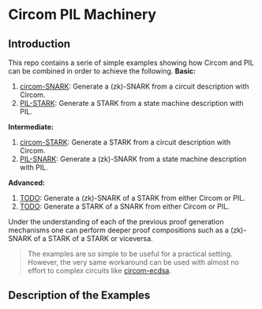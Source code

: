 # Circom PIL Machinery

## Introduction

This repo contains a serie of simple examples showing how Circom and PIL can be combined in order to achieve the following.
**Basic:**
1.  [circom-SNARK](https://github.com/hecmas/circom-pil-machinery/tree/main/circom-SNARK): Generate a (zk)-SNARK from a circuit description with Circom.
1. [PIL-STARK](https://github.com/hecmas/circom-pil-machinery/tree/main/PIL-STARK): Generate a STARK from a state machine description with PIL.

**Intermediate:**
1. [circom-STARK](https://github.com/hecmas/circom-pil-machinery/tree/main/circom-STARK): Generate a STARK from a circuit description with Circom.
1. [PIL-SNARK](https://github.com/hecmas/circom-pil-machinery/tree/main/PIL-SNARK): Generate a (zk)-SNARK from a state machine description with PIL. 

**Advanced:**
1. [TODO](): Generate a (zk)-SNARK of a STARK from either Circom or PIL.
1. [TODO](): Generate a STARK of a SNARK from either Circom or PIL.

Under the understanding of each of the previous proof generation mechanisms one can perform deeper proof compositions such as a (zk)-SNARK of a STARK of a STARK or viceversa.

> The examples are so simple to be useful for a practical setting. However, the very same workaround can be used with almost no effort to complex circuits like [circom-ecdsa](https://github.com/0xPARC/circom-ecdsa).

## Description of the Examples